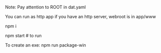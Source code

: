 

Note: Pay attention to ROOT in dat.yaml

You can run as http app if you have an http server, webroot is in app/www

npm i

npm start # to run

To create an exe:
npm run package-win


